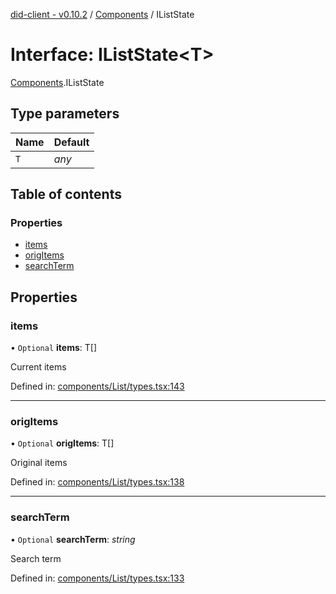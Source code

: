 [did-client - v0.10.2](../README.md) / [Components](../modules/components.md) / IListState

# Interface: IListState<T\>

[Components](../modules/components.md).IListState

## Type parameters

Name | Default |
:------ | :------ |
`T` | *any* |

## Table of contents

### Properties

- [items](components.iliststate.md#items)
- [origItems](components.iliststate.md#origitems)
- [searchTerm](components.iliststate.md#searchterm)

## Properties

### items

• `Optional` **items**: T[]

Current items

Defined in: [components/List/types.tsx:143](https://github.com/Puzzlepart/did/blob/dev/client/components/List/types.tsx#L143)

___

### origItems

• `Optional` **origItems**: T[]

Original items

Defined in: [components/List/types.tsx:138](https://github.com/Puzzlepart/did/blob/dev/client/components/List/types.tsx#L138)

___

### searchTerm

• `Optional` **searchTerm**: *string*

Search term

Defined in: [components/List/types.tsx:133](https://github.com/Puzzlepart/did/blob/dev/client/components/List/types.tsx#L133)
